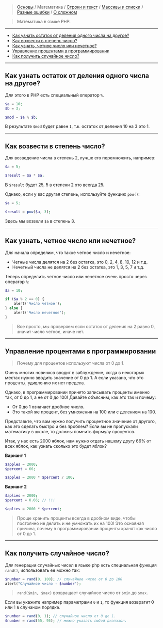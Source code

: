 > [Основы](Основы) / Математика / [Строки и текст](Строки-и-текст) / [Массивы и списки](Массивы-и-списки) / [Разные ошибки](Разные-ошибки) / [О сложном](О-сложном)

> Математика в языке PHP.

---

- [Как узнать остаток от деления одного числа на другое?](#mod)
- [Как возвести в степень число?](#pow)
- [Как узнать, четное число или нечетное?](#odd)
- [Управление процентами в программировании](#percent)
- [Как получить случайное число?](#random)

---


<a name=mod />

## Как узнать остаток от деления одного числа на другое?

Для этого в PHP есть специальный оператор `%`.

```php
$a = 10;
$b = 3;

$mod = $a % $b;
```

В результате `$mod` будет равен `1`, т.к. остаток от деления 10 на 3 это 1.

---

<a name=pow />

## Как возвести в степень число?

Для возведение числа в степень 2, лучше его перемножить, например:

```php
$a = 5;

$result = $a * $a;
```

В `$result` будет 25, 5 в степени 2 это всегда 25.

Однако, если у вас другая степень, используйте функцию `pow()`:

```php
$a = 5;

$result = pow($a, 3);
```

Здесь мы возвели `$a` в степень 3.

---

<a name=odd />

## Как узнать, четное число или нечетное?

Для начала определим, что такое четное число и нечетное:

- Четные числа делятся на 2 без остатка, это 0, 2, 4, 8, 10, 12 и т.д.
- Нечетный числа не делятся на 2 без остатка, это 1, 3, 5, 7 и т.д.

Теперь определить четное число или нечетное очень просто через оператор `%`:

```php
$a = 10;

if ($a % 2 == 0) {
    alert('Число четное');
} else {
    alert('Число нечетное');
}
```

> Все просто, мы проверяем если остаток от деления на 2 равно 0, значит число четное, иначе нет.

---

<a name=percent />

## Управление процентами в программировании
> Почему для процентов используют числа от 0 до 1.

Очень многих новичков вводит в заблуждение, когда в некоторых местах нужно вводить значение от 0 до 1. А если указано, что это проценты, удивлению их нет предела.

Однако, в программировании принято записывать проценты именно так, от 0 до 1, а не от 0 до 100! Давайте объясним, как это так и почему:

- От 0 до 1 означает дробное число.
- Это такой же процент, без умножения на 100 или с делением на 100.

Представьте, что вам нужно получить процентное значение от другого, как это сделать быстро и без проблем? Если вы не пропускали математику в школе, то должны помнить формулу процентов.

Итак, у нас есть 2000 яблок, нам нужно отдать нашему другу 66% от всех яблок, как узнать сколько это будет яблок?

__Вариант 1__

```php
$apples = 2000;
$percent = 66;

$apples = 2000 * $percent / 100;
```

__Вариант 2__

```php
$aplies = 2000;
$percent = 0.66; // !!!

$aplies = 2000 * $percent;
```

> Проще хранить проценты всегда в дробном виде, чтобы постоянно не делить и не умножать их на 100! Это основная причина, почему в программировании проценты хранят как число от 0 до 1.

---

<a name=random />

## Как получить случайное число?
Для генерации случайных чисел в языке php есть специальная функция `rand()`, использовать ее можно так:

```php
$number = rand(0, 100); // случайное число от 0 до 100
alert("Случайное число - $number");
```

> `rand($min, $max)` возвращает случайное число от `$min` до `$max`.

Если вы укажите например параметрами `0` и `1`, то функция возвратит 0 или 1 в случаном порядке.

```php
$number = rand(0, 1); // случайное число от 0 до 1.
$number = rand(55, 95); // можно указать любой диапазон.
```